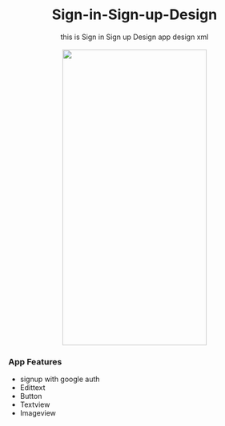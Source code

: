 <p align="center">
  <h1 align="center">Sign-in-Sign-up-Design</h1>
  <p align="center">this is Sign in Sign up Design app design xml
 <br />
    <br />
    <img src="/Screenshot.png" width="288" height="592" />
    <h3 align="left">App Features</h3>
    
  * signup with google auth
  * Edittext
  * Button
  * Textview 
  * Imageview
  </p>
</p>

